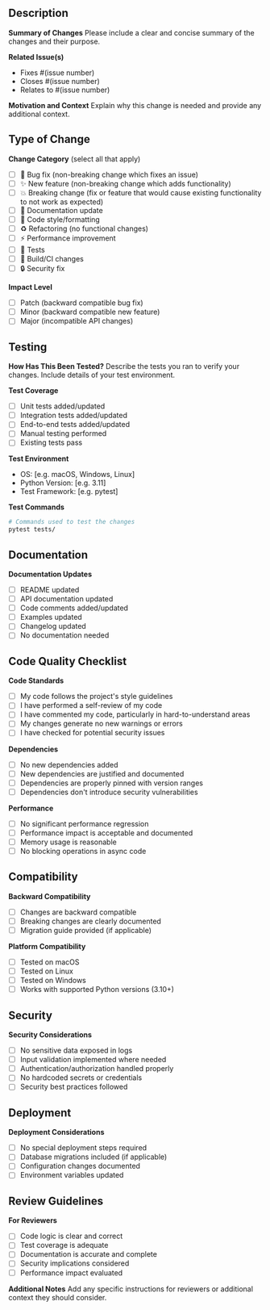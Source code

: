## Description

**Summary of Changes**
Please include a clear and concise summary of the changes and their purpose.

**Related Issue(s)**
- Fixes #(issue number)
- Closes #(issue number)
- Relates to #(issue number)

**Motivation and Context**
Explain why this change is needed and provide any additional context.

## Type of Change

**Change Category** (select all that apply)
- [ ] 🐛 Bug fix (non-breaking change which fixes an issue)
- [ ] ✨ New feature (non-breaking change which adds functionality)
- [ ] 💥 Breaking change (fix or feature that would cause existing functionality to not work as expected)
- [ ] 📝 Documentation update
- [ ] 🎨 Code style/formatting
- [ ] ♻️ Refactoring (no functional changes)
- [ ] ⚡ Performance improvement
- [ ] 🧪 Tests
- [ ] 🔧 Build/CI changes
- [ ] 🔒 Security fix

**Impact Level**
- [ ] Patch (backward compatible bug fix)
- [ ] Minor (backward compatible new feature)
- [ ] Major (incompatible API changes)

## Testing

**How Has This Been Tested?**
Describe the tests you ran to verify your changes. Include details of your test environment.

**Test Coverage**
- [ ] Unit tests added/updated
- [ ] Integration tests added/updated
- [ ] End-to-end tests added/updated
- [ ] Manual testing performed
- [ ] Existing tests pass

**Test Environment**
- OS: [e.g. macOS, Windows, Linux]
- Python Version: [e.g. 3.11]
- Test Framework: [e.g. pytest]

**Test Commands**
```bash
# Commands used to test the changes
pytest tests/
```

## Documentation

**Documentation Updates**
- [ ] README updated
- [ ] API documentation updated
- [ ] Code comments added/updated
- [ ] Examples updated
- [ ] Changelog updated
- [ ] No documentation needed

## Code Quality Checklist

**Code Standards**
- [ ] My code follows the project's style guidelines
- [ ] I have performed a self-review of my code
- [ ] I have commented my code, particularly in hard-to-understand areas
- [ ] My changes generate no new warnings or errors
- [ ] I have checked for potential security issues

**Dependencies**
- [ ] No new dependencies added
- [ ] New dependencies are justified and documented
- [ ] Dependencies are properly pinned with version ranges
- [ ] Dependencies don't introduce security vulnerabilities

**Performance**
- [ ] No significant performance regression
- [ ] Performance impact is acceptable and documented
- [ ] Memory usage is reasonable
- [ ] No blocking operations in async code

## Compatibility

**Backward Compatibility**
- [ ] Changes are backward compatible
- [ ] Breaking changes are clearly documented
- [ ] Migration guide provided (if applicable)

**Platform Compatibility**
- [ ] Tested on macOS
- [ ] Tested on Linux
- [ ] Tested on Windows
- [ ] Works with supported Python versions (3.10+)

## Security

**Security Considerations**
- [ ] No sensitive data exposed in logs
- [ ] Input validation implemented where needed
- [ ] Authentication/authorization handled properly
- [ ] No hardcoded secrets or credentials
- [ ] Security best practices followed

## Deployment

**Deployment Considerations**
- [ ] No special deployment steps required
- [ ] Database migrations included (if applicable)
- [ ] Configuration changes documented
- [ ] Environment variables updated

## Review Guidelines

**For Reviewers**
- [ ] Code logic is clear and correct
- [ ] Test coverage is adequate
- [ ] Documentation is accurate and complete
- [ ] Security implications considered
- [ ] Performance impact evaluated

**Additional Notes**
Add any specific instructions for reviewers or additional context they should consider.